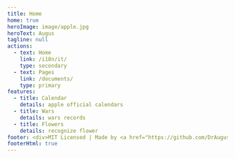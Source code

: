 ```yaml
---
title: Home
home: true
heroImage: image/apple.jpg
heroText: Augus
tagline: null
actions:
  - text: Home
    link: /i18n/it/
    type: secondary
  - text: Pages
    link: /documents/
    type: primary
features:
  - title: Calendar
    details: apple official calendars
  - title: Wars
    details: wars records
  - title: Flowers
    details: recognize flower
footer: <div>MIT Licensed | Made by <a href="https://github.com/DrAugus/" target="_blank">DrAugus</a></div><div>This page was generated by <a href="https://pages.github.com/" target="_blank">GitHub Pages</a>.</div>
footerHtml: true
---
```

